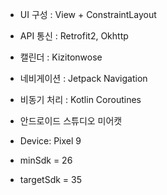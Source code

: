 
- UI 구성 : View + ConstraintLayout
- API 통신 : Retrofit2, Okhttp
- 캘린더 : Kizitonwose
- 네비게이션 : Jetpack Navigation
- 비동기 처리 : Kotlin Coroutines
  
- 안드로이드 스튜디오 미어캣
- Device: Pixel 9
- minSdk = 26
- targetSdk = 35




